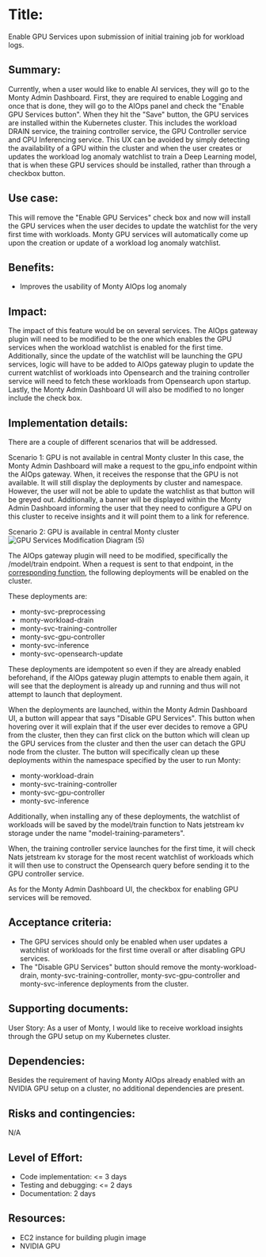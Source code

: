 # Title: 
Enable GPU Services upon submission of initial training job for workload logs.

## Summary: 
Currently, when a user would like to enable AI services, they will go to the Monty Admin Dashboard. First, they are required to enable Logging and once that is done, they will go to the AIOps panel and check the "Enable GPU Services button". When they hit the "Save" button, the GPU services are installed within the Kubernetes cluster. This includes the workload DRAIN service, the training controller service, the GPU Controller service and CPU Inferencing service. This UX can be avoided by simply detecting the availability of a GPU within the cluster and when the user creates or updates the workload log anomaly watchlist to train a Deep Learning model, that is when these GPU services should be installed, rather than through a checkbox button.

## Use case: 
This will remove the "Enable GPU Services" check box and now will install the GPU services when the user decides to update the watchlist for the very first time with workloads. Monty GPU services will automatically come up upon the creation or update of a workload log anomaly watchlist.

## Benefits: 
* Improves the usability of Monty AIOps log anomaly


## Impact: 
The impact of this feature would be on several services. The AIOps gateway plugin will need to be modified to be the one which enables the GPU services when the workload watchlist is enabled for the first time. Additionally, since the update of the watchlist will be launching the GPU services, logic will have to be added to AIOps gateway plugin to update the current watchlist of workloads into Opensearch and the training controller service will need to fetch these workloads from Opensearch upon startup. Lastly, the Monty Admin Dashboard UI will also be modified to no longer include the check box.

## Implementation details:

There are a couple of different scenarios that will be addressed.

Scenario 1: GPU is not available in central Monty cluster
In this case, the Monty Admin Dashboard will make a request to the gpu_info endpoint within the AIOps gateway. When, it receives the response that the GPU is not available. It will still display the deployments by cluster and namespace. However, the user will not be able to update the watchlist as that button will be greyed out. Additionally, a banner will be displayed within the Monty Admin Dashboard informing the user that they need to configure a GPU on this cluster to receive insights and it will point them to a link for reference.

Scenario 2: GPU is available in central Monty cluster
![GPU Services Modification Diagram (5)](https://user-images.githubusercontent.com/8761010/223275030-19587171-7b09-472c-8576-70053c6dfd58.png)







The AIOps gateway plugin will need to be modified, specifically the /model/train endpoint. When a request is sent to that endpoint, in the [corresponding function](https://github.com/aity-cloud/monty/blob/main/plugins/aiops/pkg/gateway/modeltraining.go#L21), the following deployments will be enabled on the cluster. 

These deployments are:
* monty-svc-preprocessing
* monty-workload-drain
* monty-svc-training-controller
* monty-svc-gpu-controller
* monty-svc-inference
* monty-svc-opensearch-update

These deployments are idempotent so even if they are already enabled beforehand, if the AIOps gateway plugin attempts to enable them again, it will see that the deployment is already up and running and thus will not attempt to launch that deployment.

 When the deployments are launched, within the Monty Admin Dashboard UI, a button will appear that says "Disable GPU Services". This button when hovering over it will explain that if the user ever decides to remove a GPU from the cluster, then they can first click on the button which will clean up the GPU services from the cluster and then the user can detach the GPU node from the cluster. The button will specifically clean up these deployments within the namespace specified by the user to run Monty:
* monty-workload-drain
* monty-svc-training-controller
* monty-svc-gpu-controller
* monty-svc-inference 

Additionally, when installing any of these deployments, the watchlist of workloads will be saved by the model/train function to Nats jetstream kv storage under the name "model-training-parameters". 

When, the training controller service launches for the first time, it will check Nats jetstream kv storage for the most recent watchlist of workloads which it will then use to construct the Opensearch query before sending it to the GPU controller service.

As for the Monty Admin Dashboard UI, the checkbox for enabling GPU services will be removed. 

## Acceptance criteria: 
* The GPU services should only be enabled when user updates a watchlist of workloads for the first time overall or after disabling GPU services.
* The "Disable GPU Services" button should remove the monty-workload-drain, monty-svc-training-controller, monty-svc-gpu-controller and monty-svc-inference deployments from the cluster.

## Supporting documents: 
User Story:
As a user of Monty, I would like to receive workload insights through the GPU setup on my Kubernetes cluster.


## Dependencies: 
Besides the requirement of having Monty AIOps already enabled with an NVIDIA GPU setup on a cluster, no additional dependencies are present.

## Risks and contingencies: 
N/A

## Level of Effort: 
* Code implementation: <= 3 days
* Testing and debugging: <= 2 days
* Documentation: 2 days

## Resources: 
* EC2 instance for building plugin image 
* NVIDIA GPU 
